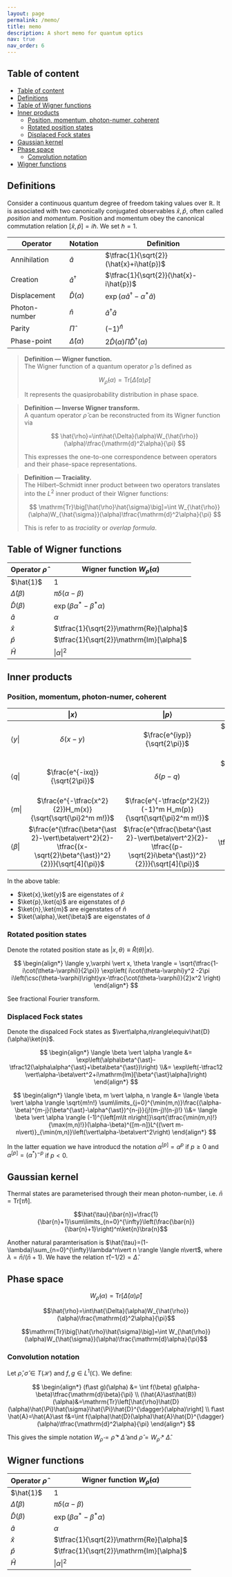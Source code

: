```yaml
---
layout: page
permalink: /memo/
title: memo
description: A short memo for quantum optics
nav: true
nav_order: 6
---
```


## Table of content

- [Table of content](#table-of-content)
- [Definitions](#definitions)
- [Table of Wigner functions](#table-of-wigner-functions)
- [Inner products](#inner-products)
  - [Position, momentum, photon-numer, coherent](#position-momentum-photon-numer-coherent)
  - [Rotated position states](#rotated-position-states)
  - [Displaced Fock states](#displaced-fock-states)
- [Gaussian kernel](#gaussian-kernel)
- [Phase space](#phase-space)
  - [Convolution notation](#convolution-notation)
- [Wigner functions](#wigner-functions)

## Definitions

Consider a continuous quantum degree of freedom taking values over $\mathbb{R}$. It is associated with two canonically conjugated observables $\hat{x},\hat{p}$, often called _position_ and _momentum_. Position and momentum obey the canonical commutation relation $[\hat{x},\hat{p}]=i\hbar$. We set $\hbar=1$.

| Operator      | Notation               | Definition                                           |
| ------------- | ---------------------- | ---------------------------------------------------- |
| Annihilation  | $\hat{a}$              | $\tfrac{1}{\sqrt{2}}(\hat{x}+i\hat{p})$              |
| Creation      | $\hat{a}^{\dagger}$    | $\tfrac{1}{\sqrt{2}}(\hat{x}-i\hat{p})$              |
| Displacement  | $\hat{D}(\alpha)$      | $\exp(\alpha\hat{a}^{\dagger}-\alpha^{\ast}\hat{a})$ |
| Photon-number | $\hat{n}$              | $\hat{a}^{\dagger}\hat{a}$                           |
| Parity        | $\hat{\Pi}$            | $(-1)^{\hat{n}}$                                     |
| Phase-point   | $\hat{\Delta}(\alpha)$ | $2\hat{D}(\alpha)\hat{\Pi}\hat{D}^{\dagger}(\alpha)$ |

> **Definition — Wigner function.**  
> The Wigner function of a quantum operator $\hat{\rho}$ is defined as
>
> $$
> W_{\hat{\rho}}(\alpha) = \mathrm{Tr}\big[\hat{\Delta}(\alpha)\hat{\rho}\big]
> $$
>
> It represents the quasiprobability distribution in phase space.

> **Definition — Inverse Wigner transform.**  
> A quantum operator $\hat{\rho}$ can be reconstructed from its Wigner function via
>
> $$
> \hat{\rho}=\int\hat{\Delta}(\alpha)W_{\hat{\rho}}(\alpha)\tfrac{\mathrm{d}^2\alpha}{\pi}
> $$
>
> This expresses the one-to-one correspondence between operators and their phase-space representations.

> **Definition — Traciality.**  
> The Hilbert–Schmidt inner product between two operators translates into the $L^2$ inner product of their Wigner functions:
>
> $$
> \mathrm{Tr}\big[\hat{\rho}\hat{\sigma}\big]=\int W_{\hat{\rho}}(\alpha)W_{\hat{\sigma}}(\alpha)\tfrac{\mathrm{d}^2\alpha}{\pi}
> $$
>
> This is refer to as _traciality_ or _overlap formula_.

## Table of Wigner functions

| Operator $\hat{\rho}$ | Wigner function $W_{\hat{\rho}}(\alpha)$      |
| --------------------- | --------------------------------------------- |
| $\hat{1}$             | 1                                             |
| $\hat{\Delta}(\beta)$ | $\pi\delta(\alpha-\beta)$                     |
| $\hat{D}(\beta)$      | $\exp(\beta\alpha^{\ast}-\beta^{\ast}\alpha)$ |
| $\hat{a}$             | $\alpha$                                      |
| $\hat{x}$             | $\tfrac{1}{\sqrt{2}}\mathrm{Re}[\alpha]$      |
| $\hat{p}$             | $\tfrac{1}{\sqrt{2}}\mathrm{Im}[\alpha]$      |
| $\hat{H}$             | $\vert\alpha\vert^2$                          |

## Inner products

### Position, momentum, photon-numer, coherent

|                      |                                               $\vert x\rangle$                                                |                                                $\vert p\rangle$                                                |                          $\vert n\rangle$                           |                                       $\vert \alpha \rangle$                                        |
| :------------------- | :-----------------------------------------------------------------------------------------------------------: | :------------------------------------------------------------------------------------------------------------: | :-----------------------------------------------------------------: | :-------------------------------------------------------------------------------------------------: |
| $\langle y\vert$     |                                                 $\delta(x-y)$                                                 |                                         $\frac{e^{iyp}}{\sqrt{2\pi}}$                                          |     $\frac{e^{-\tfrac{y^2}{2}}H_n(y)}{\sqrt{\sqrt{\pi}2^n n!}}$     | $\frac{e^{\tfrac{\alpha^2-\vert\alpha\vert^2}{2}-\tfrac{(y-\sqrt{2}\alpha)^2}{2}}}{\sqrt[4]{\pi}}$  |
| $\langle q\vert$     |                                        $\frac{e^{-ixq}}{\sqrt{2\pi}}$                                         |                                                 $\delta(p-q)$                                                  | $\frac{e^{-\tfrac{q^2}{2}}(-1)^n H_n(q)}{\sqrt{\sqrt{\pi}2^n n!}}$  | $\frac{e^{\tfrac{\alpha^2-\vert\alpha\vert^2}{2}-\tfrac{(q+\sqrt{2}i\alpha)^2}{2}}}{\sqrt[4]{\pi}}$ |
| $\langle m\vert$     |                          $\frac{e^{-\tfrac{x^2}{2}}H_m(x)}{\sqrt{\sqrt{\pi}2^m m!}}$                          |                       $\frac{e^{-\tfrac{p^2}{2}}(-1)^m H_m(p)}{\sqrt{\sqrt{\pi}2^m m!}}$                       |                               $[n=m]$                               |                   $\frac{e^{-\tfrac{\vert\alpha\vert^2}{2}}\alpha^m}{\sqrt{m!}}$                    |
| $\langle \beta\vert$ | $\frac{e^{\tfrac{\beta^{\ast 2}-\vert\beta\vert^2}{2}-\tfrac{(x-\sqrt{2}\beta^{\ast})^2}{2}}}{\sqrt[4]{\pi}}$ | $\frac{e^{\tfrac{\beta^{\ast 2}-\vert\beta\vert^2}{2}-\tfrac{(p-\sqrt{2}i\beta^{\ast})^2}{2}}}{\sqrt[4]{\pi}}$ | $\frac{e^{-\tfrac{\vert\beta\vert^2}{2}}\beta^{\ast n}}{\sqrt{n!}}$ |           $e^{i\mathrm{Im}[\beta^{\ast}\alpha]}e^{-\tfrac{\vert\alpha-\beta\vert^2}{2}}$            |

In the above table:

- $\ket{x},\ket{y}$ are eigenstates of $\hat{x}$
- $\ket{p},\ket{q}$ are eigenstates of $\hat{p}$
- $\ket{n},\ket{m}$ are eigenstates of $\hat{n}$
- $\ket{\alpha},\ket{\beta}$ are eigenstates of $\hat{a}$

### Rotated position states

Denote the rotated position state as $\vert x,\theta\rangle\equiv\hat{R}(\theta)\vert x\rangle$.

$$
\begin{align*}
    \langle y,\varphi \vert x, \theta \rangle
    =
    \sqrt{\tfrac{1-i\cot(\theta-\varphi)}{2\pi}}
    \exp\left(
    i\cot(\theta-\varphi)y^2
    -2\pi i\left(\csc(\theta-\varphi)\right)yx-\tfrac{\cot(\theta-\varphi)}{2}x^2
    \right)
\end{align*}
$$

See fractional Fourier transform.

### Displaced Fock states

Denote the dispalced Fock states as $\vert\alpha,n\rangle\equiv\hat{D}(\alpha)\ket{n}$.

$$
\begin{align*}
\langle \beta \vert \alpha \rangle
&= \exp\left(\alpha\beta^{\ast}-\tfrac12(\alpha\alpha^{\ast}+\beta\beta^{\ast})\right)
\\&=
\exp\left(-\tfrac12 \vert\alpha-\beta\vert^2+i\mathrm{Im}[\beta^{\ast}\alpha]\right)
\end{align*}
$$

$$
\begin{align*}
\langle \beta, m \vert \alpha, n \rangle
&= \langle \beta \vert \alpha \rangle \sqrt{m!n!} \sum\limits_{j=0}^{\min(m,n)}\frac{(\alpha-\beta)^{m-j}(\beta^{\ast}-\alpha^{\ast})^{n-j}}{j!(m-j)!(n-j)!}
\\&=
\langle \beta \vert \alpha \rangle
(-1)^{\left[m\lt n\right]}\sqrt{\tfrac{\min(m,n)!}{\max(m,n)!}}(\alpha-\beta)^{[m-n]}L^{(\vert m-n\vert)}_{\min(m,n)}\left(\vert\alpha-\beta\vert^2\right)
\end{align*}
$$

In the latter equation we have introducd the notation $\alpha^{[p]}=\alpha^{p}$ if $p\geq 0$ and $\alpha^{[p]}=(\alpha^{\ast})^{-p}$ if $p<0$.

## Gaussian kernel

Thermal states are parameterised through their mean photon-number, i.e. $\bar{n}=\mathrm{Tr}[\hat{\tau}\hat{n}]$.

$$\hat{\tau}(\bar{n})=\frac{1}{\bar{n}+1}\sum\limits_{n=0}^{\infty}\left(\frac{\bar{n}}{\bar{n}+1}\right)^n\ket{n}\bra{n}$$

Another natural paramterisation is $\hat{\tau}=(1-\lambda)\sum_{n=0}^{\infty}\lambda^n\vert n \rangle \langle n\vert$, where $\lambda=\bar{n}/(\bar{n}+1)$.
We have the relation $\hat{\tau}(-1/2)=\hat{\Delta}$.

## Phase space

$$W_{\hat{\rho}}(\alpha)=\mathrm{Tr}\big[\hat{\Delta}(\alpha)\hat{\rho}\big]$$

$$\hat{\rho}=\int\hat{\Delta}(\alpha)W_{\hat{\rho}}(\alpha)\frac{\mathrm{d}^2\alpha}{\pi}$$

$$\mathrm{Tr}\big[\hat{\rho}\hat{\sigma}\big]=\int W_{\hat{\rho}}(\alpha)W_{\hat{\sigma}}(\alpha)\frac{\mathrm{d}\alpha}{\pi}$$

### Convolution notation

Let $\hat{\rho},\hat{\sigma}\in T(\mathcal{H})$ and $f,g\in L^1(\mathbb{C})$. We define:

$$
\begin{align*}
(f\ast g)(\alpha) &= \int f(\beta) g(\alpha-\beta)\tfrac{\mathrm{d}\beta}{\pi}
\\
(\hat{A}\ast\hat{B})(\alpha)&=\mathrm{Tr}\left[\hat{\rho}\hat{D}(\alpha)\hat{\Pi}\hat{\sigma}\hat{\Pi}\hat{D}^{\dagger}(\alpha)\right]
\\
f\ast \hat{A}=\hat{A}\ast f&=\int f(\alpha)\hat{D}(\alpha)\hat{A}\hat{D}^{\dagger}(\alpha)\tfrac{\mathrm{d}^2\alpha}{\pi}
\end{align*}
$$

This gives the simple notation $W_{\hat{\rho}}=\hat{\rho}\ast\hat{\Delta}$ and $\hat{\rho}=W_{\hat{\rho}}\ast\hat{\Delta}$.

## Wigner functions

| Operator $\hat{\rho}$ | Wigner function $W_{\hat{\rho}}(\alpha)$      |
| --------------------- | --------------------------------------------- |
| $\hat{1}$             | 1                                             |
| $\hat{\Delta}(\beta)$ | $\pi\delta(\alpha-\beta)$                     |
| $\hat{D}(\beta)$      | $\exp(\beta\alpha^{\ast}-\beta^{\ast}\alpha)$ |
| $\hat{a}$             | $\alpha$                                      |
| $\hat{x}$             | $\tfrac{1}{\sqrt{2}}\mathrm{Re}[\alpha]$      |
| $\hat{p}$             | $\tfrac{1}{\sqrt{2}}\mathrm{Im}[\alpha]$      |
| $\hat{H}$             | $\vert\alpha\vert^2$                          |
